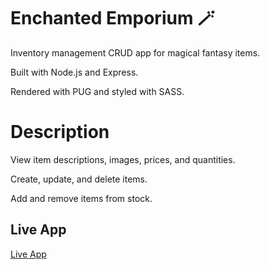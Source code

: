 # Enchanted Emporium 🪄

Inventory management CRUD app for magical fantasy items.

Built with Node.js and Express.

Rendered with PUG and styled with SASS.

# Description

View item descriptions, images, prices, and quantities.

Create, update, and delete items.

Add and remove items from stock.

## Live App

[Live App](https://pure-eyrie-35212.herokuapp.com/emporium)
